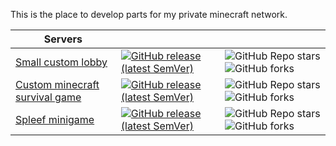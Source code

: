 This is the place to develop parts for my private minecraft network.


| Servers | | |
| --- | --- | --- |
| [Small custom lobby](https://github.com/self-crafted/custom-lobby) | [![GitHub release (latest SemVer)](https://img.shields.io/github/v/release/self-crafted/custom-lobby?style=flat-square)](https://github.com/self-crafted/custom-lobby/releases/latest) | ![GitHub Repo stars](https://img.shields.io/github/stars/self-crafted/custom-lobby?style=flat-square) ![GitHub forks](https://img.shields.io/github/forks/self-crafted/custom-lobby?style=flat-square) |
| [Custom minecraft survival game](https://github.com/self-crafted/strawberry) | [![GitHub release (latest SemVer)](https://img.shields.io/github/v/release/self-crafted/strawberry?style=flat-square)](https://github.com/self-crafted/strawberry/releases/latest) | ![GitHub Repo stars](https://img.shields.io/github/stars/strawberry/custom-lobby?style=flat-square) ![GitHub forks](https://img.shields.io/github/forks/self-crafted/custom-lobby?style=flat-square) |
| [Spleef minigame](https://github.com/self-crafted/minestom-spleef) | [![GitHub release (latest SemVer)](https://img.shields.io/github/v/release/self-crafted/minestom-spleef?style=flat-square)](https://github.com/self-crafted/minestom-spleef/releases/latest) | ![GitHub Repo stars](https://img.shields.io/github/stars/self-crafted/minestom-spleef?style=flat-square) ![GitHub forks](https://img.shields.io/github/forks/self-crafted/minestom-spleef?style=flat-square) |
